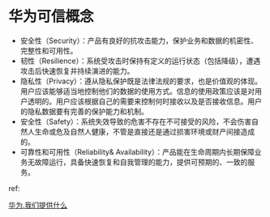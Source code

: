 # 华为可信概念

- 安全性（Security）：产品有良好的抗攻击能力，保护业务和数据的机密性、完整性和可用性。
- 韧性（Resilience）：系统受攻击时保持有定义的运行状态（包括降级），遭遇攻击后快速恢复并持续演进的能力。
- 隐私性（Privacy）：遵从隐私保护既是法律法规的要求，也是价值观的体现。用户应该能够适当地控制他们的数据的使用方式。信息的使用政策应该是对用户透明的。用户应该根据自己的需要来控制何时接收以及是否接收信息。用户的隐私数据要有完善的保护能力和机制。
- 安全性（Safety）：系统失效导致的危害不存在不可接受的风险，不会伤害自然人生命或危及自然人健康，不管是直接还是通过损害环境或财产间接造成的。
- 可靠性和可用性（Reliability& Availability）：产品能在生命周期内长期保障业务无故障运行，具备快速恢复和自我管理的能力，提供可预期的、一致的服务。

ref:

[华为.我们提供什么]

[华为.我们提供什么]: https://www.huawei.com/cn/trust-center/trustworthy#we-offer
